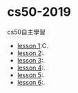 # cs50-2019

cs50自主學習
- [lesson 1](https://github.com/hello02923/cs50-2019/blob/master/Lesson1.md):C. 
- [lesson 2]():. 
- [lesson 3]():. 
- [lesson 4]():. 
- [lesson 5]():. 
- [lesson 6]():. 
